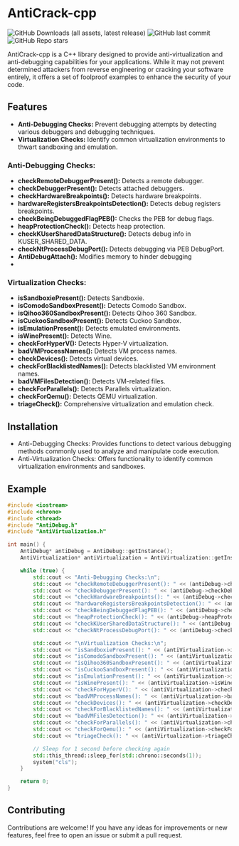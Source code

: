 # AntiCrack-cpp
![GitHub Downloads (all assets, latest release)](https://img.shields.io/github/downloads/90th/AntiCrack-cpp/latest/total) ![GitHub last commit](https://img.shields.io/github/last-commit/90th/AntiCrack-cpp) ![GitHub Repo stars](https://img.shields.io/github/stars/90th/AntiCrack-cpp)

AntiCrack-cpp is a C++ library designed to provide anti-virtualization and anti-debugging capabilities for your applications. While it may not prevent determined attackers from reverse engineering or cracking your software entirely, it offers a set of foolproof examples to enhance the security of your code.

## Features

- **Anti-Debugging Checks:** Prevent debugging attempts by detecting various debuggers and debugging techniques.
- **Virtualization Checks:** Identify common virtualization environments to thwart sandboxing and emulation.

### Anti-Debugging Checks:
- **checkRemoteDebuggerPresent():** Detects a remote debugger.
- **checkDebuggerPresent():** Detects attached debuggers.
- **checkHardwareBreakpoints():** Detects hardware breakpoints.
- **hardwareRegistersBreakpointsDetection():** Detects debug registers breakpoints.
- **checkBeingDebuggedFlagPEB():** Checks the PEB for debug flags.
- **heapProtectionCheck():** Detects heap protection.
- **checkKUserSharedDataStructure():** Detects debug info in KUSER_SHARED_DATA.
- **checkNtProcessDebugPort():** Detects debugging via PEB DebugPort.
- **AntiDebugAttach():** Modifies memory to hinder debugging
- 
### Virtualization Checks:
- **isSandboxiePresent():** Detects Sandboxie.
- **isComodoSandboxPresent():** Detects Comodo Sandbox.
- **isQihoo360SandboxPresent():** Detects Qihoo 360 Sandbox.
- **isCuckooSandboxPresent():** Detects Cuckoo Sandbox.
- **isEmulationPresent():** Detects emulated environments.
- **isWinePresent():** Detects Wine.
- **checkForHyperV():** Detects Hyper-V virtualization.
- **badVMProcessNames():** Detects VM process names.
- **checkDevices():** Detects virtual devices.
- **checkForBlacklistedNames():** Detects blacklisted VM environment names.
- **badVMFilesDetection():** Detects VM-related files.
- **checkForParallels():** Detects Parallels virtualization.
- **checkForQemu():** Detects QEMU virtualization.
- **triageCheck():** Comprehensive virtualization and emulation check.


## Installation

- Anti-Debugging Checks: Provides functions to detect various debugging methods commonly used to analyze and manipulate code execution.
- Anti-Virtualization Checks: Offers functionality to identify common virtualization environments and sandboxes.

## Example

```cpp
#include <iostream>
#include <chrono>
#include <thread>
#include "AntiDebug.h"
#include "AntiVirtualization.h" 

int main() {
	AntiDebug* antiDebug = AntiDebug::getInstance();
	AntiVirtualization* antiVirtualization = AntiVirtualization::getInstance(); 

	while (true) {
		std::cout << "Anti-Debugging Checks:\n";
		std::cout << "checkRemoteDebuggerPresent(): " << (antiDebug->checkRemoteDebuggerPresent() ? "true" : "false") << "\n";
		std::cout << "checkDebuggerPresent(): " << (antiDebug->checkDebuggerPresent() ? "true" : "false") << "\n";
		std::cout << "checkHardwareBreakpoints(): " << (antiDebug->checkHardwareBreakpoints() ? "true" : "false") << "\n";
		std::cout << "hardwareRegistersBreakpointsDetection(): " << (antiDebug->hardwareRegistersBreakpointsDetection() ? "true" : "false") << "\n";
		std::cout << "checkBeingDebuggedFlagPEB(): " << (antiDebug->checkBeingDebuggedFlagPEB() ? "true" : "false") << "\n";
		std::cout << "heapProtectionCheck(): " << (antiDebug->heapProtectionCheck() ? "true" : "false") << "\n";
		std::cout << "checkKUserSharedDataStructure(): " << (antiDebug->checkKUserSharedDataStructure() ? "true" : "false") << "\n";
		std::cout << "checkNtProcessDebugPort(): " << (antiDebug->checkNtProcessDebugPort() ? "true" : "false") << "\n";

		std::cout << "\nVirtualization Checks:\n";
		std::cout << "isSandboxiePresent(): " << (antiVirtualization->isSandboxiePresent() ? "true" : "false") << "\n";
		std::cout << "isComodoSandboxPresent(): " << (antiVirtualization->isComodoSandboxPresent() ? "true" : "false") << "\n";
		std::cout << "isQihoo360SandboxPresent(): " << (antiVirtualization->isQihoo360SandboxPresent() ? "true" : "false") << "\n";
		std::cout << "isCuckooSandboxPresent(): " << (antiVirtualization->isCuckooSandboxPresent() ? "true" : "false") << "\n";
		std::cout << "isEmulationPresent(): " << (antiVirtualization->isEmulationPresent() ? "true" : "false") << "\n";
		std::cout << "isWinePresent(): " << (antiVirtualization->isWinePresent() ? "true" : "false") << "\n";
		std::cout << "checkForHyperV(): " << (antiVirtualization->checkForHyperV() ? "true" : "false") << "\n";
		std::cout << "badVMProcessNames(): " << (antiVirtualization->badVMProcessNames() ? "true" : "false") << "\n";
		std::cout << "checkDevices(): " << (antiVirtualization->checkDevices() ? "true" : "false") << "\n";
		std::cout << "checkForBlacklistedNames(): " << (antiVirtualization->checkForBlacklistedNames() ? "true" : "false") << "\n";
		std::cout << "badVMFilesDetection(): " << (antiVirtualization->badVMFilesDetection() ? "true" : "false") << "\n";
		std::cout << "checkForParallels(): " << (antiVirtualization->checkForParallels() ? "true" : "false") << "\n";
		std::cout << "checkForQemu(): " << (antiVirtualization->checkForQemu() ? "true" : "false") << "\n";
		std::cout << "triageCheck(): " << (antiVirtualization->triageCheck() ? "true" : "false") << "\n";

		// Sleep for 1 second before checking again
		std::this_thread::sleep_for(std::chrono::seconds(1));
		system("cls");
	}

	return 0;
}
```
## Contributing

Contributions are welcome! If you have any ideas for improvements or new features, feel free to open an issue or submit a pull request.

